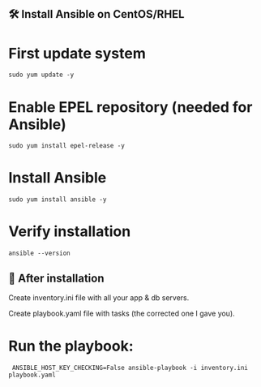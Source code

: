 ## 🛠 Install Ansible on CentOS/RHEL
# First update system
```
sudo yum update -y
```
# Enable EPEL repository (needed for Ansible)
```
sudo yum install epel-release -y
```
# Install Ansible
```
sudo yum install ansible -y
```
# Verify installation
```
ansible --version
```
## 📂 After installation

Create inventory.ini file with all your app & db servers.

Create playbook.yaml file with tasks (the corrected one I gave you).

# Run the playbook:
```
 ANSIBLE_HOST_KEY_CHECKING=False ansible-playbook -i inventory.ini playbook.yaml
```
